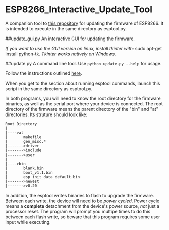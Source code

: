 # ESP8266_Interactive_Update_Tool
A companion tool to [this repository](https://github.com/themadinventor/esptool) for updating the firmware of ESP8266.
It is intended to execute in the same directory as esptool.py.

##update_gui.py 
An interactive GUI for updating the firmware.

*If you want to use the GUI version on linux, install tkinter with:* sudo apt-get install python-tk. *Tkinter works natively on Windows.*

##update.py 
A command line tool. Use ```python update.py --help``` for usage. 


Follow the instructions outlined [here](https://developer.mbed.org/teams/ESP8266/wiki/Firmware-Update).

When you get to the section about running esptool commands, launch this script in the same directory as esptool.py.

In both programs, you will need to know the root directory for the firmware binaries, as well as the serial port where your device is connected. The root directory of the firmware means the parent directory of the "bin" and "at" directories. 
Its struture should look like:

```
Root Directory
|
|---->at
|       makefile
|       gen_misc.*
|------->driver 
|------->include
|------->user
|
|---->bin
|       blank.bin
|       boot_v1.1.bin
|       esp_init_data_default.bin
|------->newest
|------->v0.20
```


In addition, the esptool writes binaries to flash to upgrade the firmware. Between each write, the device will need to be *power cycled*. Power cycle means a **complete** detachment from the device's power source, *not* just a processor reset. The program will prompt you multipe times to do this between each flash write, so beware that this program requires some user input while executing.
